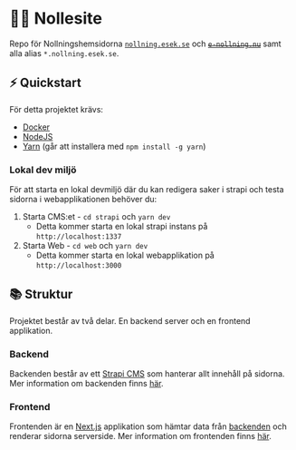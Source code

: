 # 🥷🏻 Nollesite

Repo för Nollningshemsidorna [`nollning.esek.se`](https://nollning.esek.se) och <s title="deprecated since 2022">[`e-nollning.nu`](https://e-nollning.nu)</s> samt alla alias `*.nollning.esek.se`.

## ⚡️ Quickstart

För detta projektet krävs:

- [Docker](https://www.docker.com/)
- [NodeJS](https://nodejs.org/)
- [Yarn](https://yarnpkg.com/) (går att installera med `npm install -g yarn`)

### Lokal dev miljö

För att starta en lokal devmiljö där du kan redigera saker i strapi och testa sidorna i webapplikationen behöver du:

1. Starta CMS:et - `cd strapi` och `yarn dev`
   - Detta kommer starta en lokal strapi instans på `http://localhost:1337`
2. Starta Web - `cd web` och `yarn dev`
   - Detta kommer starta en lokal webapplikation på `http://localhost:3000`

## 📚 Struktur

Projektet består av två delar. En backend server och en frontend applikation.

### Backend

Backenden består av ett [Strapi CMS](https://strapi.io/) som hanterar allt innehåll på sidorna. Mer information om backenden finns [här](./strapi/README.md).

### Frontend

Frontenden är en [Next.js](https://nextjs.org/) applikation som hämtar data från [backenden](#backend) och renderar sidorna serverside. Mer information om frontenden finns [här](./web/README.md).
